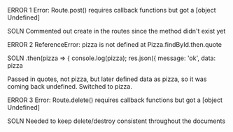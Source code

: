 ERROR 1
Error: Route.post() requires callback functions but got a [object Undefined]

SOLN
Commented out create in the routes since the method didn't exist yet

ERROR 2
ReferenceError: pizza is not defined
    at Pizza.findById.then.quote 

SOLN 
    .then(pizza => {
      console.log(pizza);
      res.json({
        message: 'ok',
        data: pizza

Passed in quotes, not pizza, but later defined data as pizza, so it was coming back undefined. Switched to pizza.

ERROR 3
Error: Route.delete() requires callback functions but got a [object Undefined]

SOLN
Needed to keep delete/destroy consistent throughout the documents
